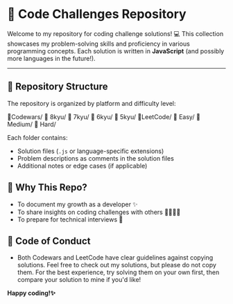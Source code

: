 # 🧠 Code Challenges Repository

Welcome to my repository for coding challenge solutions! 💻 This collection showcases my problem-solving skills and proficiency in various programming concepts. Each solution is written in **JavaScript** (and possibly more languages in the future!).

---

## 📂 Repository Structure
The repository is organized by platform and difficulty level:

📁Codewars/ 📁 8kyu/ 📁 7kyu/ 📁 6kyu/ 📁 5kyu/ 
📁LeetCode/ 📁 Easy/ 📁 Medium/ 📁 Hard/

Each folder contains:
- Solution files (`.js` or language-specific extensions)
- Problem descriptions as comments in the solution files
- Additional notes or edge cases (if applicable)

## 🤔 Why This Repo?
- To document my growth as a developer ✨
- To share insights on coding challenges with others 👩‍💻👨‍💻
- To prepare for technical interviews 🚀

## 📜 Code of Conduct
- Both Codewars and LeetCode have clear guidelines against copying solutions. Feel free to check out my solutions, but please do not copy them.  For the best experience, try solving them on your own first, then compare your solution to mine if you'd like!

**Happy coding!✨**
